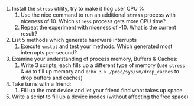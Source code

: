 1. Install the `stress` utility, try to make it hog user CPU %
    1. Use the nice command to run an additional `stress` process with niceness of 10. Which `stress` process gets more CPU time?
    2. Repeat the experiment with niceness of -10. What is the current result?
2. List 5 methods which generate hardware interrupts
    1. Execute `vmstat` and test your methods. Which generated most interrupts per-second?
3. Examine your understanding of process memory, Buffers & Caches:
    1. Write 3 scripts, each fills up a different type of memory (use `stress` & `dd` to fill up memory and `echo 3 > /proc/sys/vm/drop_caches` to drop buffers and caches)
4. Take turns with a friend:
    1. Fill up the root device and let your friend find what takes up space
5. Write a script to fill up a device inodes (without affecting the free space)